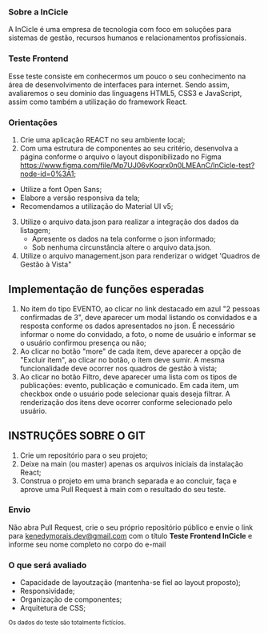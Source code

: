### Sobre a InCicle

A InCicle é uma empresa de tecnologia com foco em soluções para sistemas de gestão, recursos humanos e relacionamentos profissionais.

### Teste Frontend
Esse teste consiste em conhecermos um pouco o seu conhecimento na área de desenvolvimento de interfaces para internet. Sendo assim, avaliaremos o seu domínio das linguagens HTML5, CSS3 e JavaScript, assim como também a utilização do framework React. 

### Orientações
1. Crie uma aplicação REACT no seu ambiente local;
2. Com uma estrutura de componentes ao seu critério, desenvolva a página conforme o arquivo o layout disponibilizado no Figma <https://www.figma.com/file/Mp7UJ06vKoqrx0n0LMEAnC/InCicle-test?node-id=0%3A1>;
  * Utilize a font Open Sans;
  * Elabore a versão responsiva da tela;
  * Recomendamos a utilização do Material UI v5;
3. Utilize o arquivo data.json para realizar a integração dos dados da listagem;
   * Apresente os dados na tela conforme o json informado;
   * Sob nenhuma circunstância altere o arquivo data.json.
4. Utilize o arquivo management.json para renderizar o widget 'Quadros de Gestão à Vista"

## Implementação de funções esperadas
1. No item do tipo EVENTO, ao clicar no link destacado em azul "2 pessoas confirmadas de 3", deve aparecer um modal listando os convidados e a resposta conforme os dados apresentados no json. É necessário informar o nome do convidado, a foto, o nome de usuário e informar se o usuário confirmou presença ou não;
2. Ao clicar no botão "more" de cada item, deve aparecer a opção de "Excluir item", ao clicar no botão, o item deve sumir. A mesma funcionalidade deve ocorrer nos quadros de gestão à vista;
3. Ao clicar no botão Filtro, deve aparecer uma lista com os tipos de publicações: evento, publicação e comunicado. Em cada item, um checkbox onde o usuário pode selecionar quais deseja filtrar. A renderização dos itens deve ocorrer conforme selecionado pelo usuário.

## INSTRUÇÕES SOBRE O GIT
1. Crie um repositório para o seu projeto;
2. Deixe na main (ou master) apenas os arquivos iniciais da instalação React;
3. Construa o projeto em uma branch separada e ao concluir, faça e aprove uma Pull Request à main com o resultado do seu teste.

### Envio
Não abra Pull Request, crie o seu próprio repositório público e envie o link para <kenedymorais.dev@gmail.com> com o título **Teste Frontend InCicle** e informe seu nome completo no corpo do e-mail

### O que será avaliado
  * Capacidade de layoutzação (mantenha-se fiel ao layout proposto);
  * Responsividade;
  * Organização de componentes;
  * Arquitetura de CSS;

<sub>Os dados do teste são totalmente fictícios.</sub>
